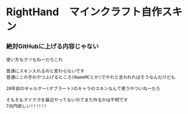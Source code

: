 # RightHand　マインクラフト自作スキン

### 絶対GitHubに上げる内容じゃない

```使い方  
使い方もクソもねーだろこれ

普通にスキン入れるのと変わらないです
普通にこの手のやつ上げるところ(NameMCとか)でやれと言われればそうなんだけども

20年前のギャルゲー(オブラート)のキャラのスキンなんて使うやついねーだろ

そもそもマイクラを最近やってないのでまた作るかは不明です
7兆円欲しい!!!!!!
```
